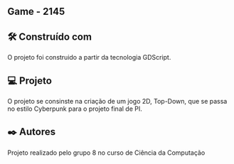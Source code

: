 ## Game - 2145





## 🛠️ Construído com

O projeto foi construido a partir da tecnologia GDScript.






## 💻 Projeto

O projeto se consinste na criação de um jogo 2D, Top-Down, que se passa no estilo Cyberpunk para o projeto final de PI.




  

## ✒️ Autores

Projeto realizado pelo grupo 8 no curso de Ciência da Computação


